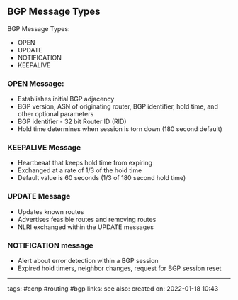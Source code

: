 ## BGP Message Types

BGP Message Types:
- OPEN
- UPDATE
- NOTIFICATION
- KEEPALIVE


### OPEN Message:
- Establishes initial BGP adjacency
- BGP version, ASN of originating router, BGP identifier, hold time, and other optional parameters
- BGP identifier - 32 bit Router ID (RID)
- Hold time determines when session is torn down (180 second default)

### KEEPALIVE Message
- Heartbeaat that keeps hold time from expiring
- Exchanged at a rate of 1/3 of the hold time
- Default value is 60 seconds (1/3 of 180 second hold time)

### UPDATE Message
- Updates known routes 
- Advertises feasible routes and removing routes
- NLRI exchanged within the UPDATE messages

### NOTIFICATION message
- Alert about error detection within a BGP session
- Expired hold timers, neighbor changes, request for BGP session reset



---
tags:  #ccnp #routing #bgp
links:
see also:
created on: 2022-01-18 10:43